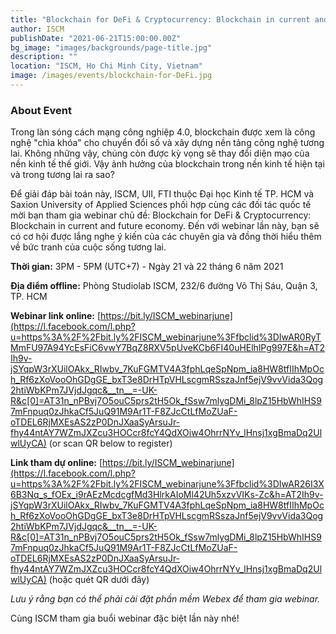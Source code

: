 ```yaml
---
title: "Blockchain for DeFi & Cryptocurrency: Blockchain in current and future economy"
author: ISCM
publishDate: "2021-06-21T15:00:00.00Z"
bg_image: "images/backgrounds/page-title.jpg"
description: ""
location: "ISCM, Ho Chi Minh City, Vietnam"
image: /images/events/blockchain-for-DeFi.jpg
---
```


### About Event
<!--StartFragment-->


Trong làn sóng cách mạng công nghiệp 4.0, blockchain được xem là công nghệ "chìa khóa" cho chuyển đổi số và xây dựng nền tảng công nghệ tương lai. Không những vậy, chúng còn được kỳ vọng sẽ thay đổi diện mạo của nền kinh tế thế giới. Vậy ảnh hưởng của blockchain trong nền kinh tế hiện tại và trong tương lai ra sao?

Để giải đáp bài toán này, ISCM, UII, FTI thuộc Đại học Kinh tế TP. HCM và Saxion University of Applied Sciences phối hợp cùng các đối tác quốc tế mời bạn tham gia webinar chủ đề: Blockchain for DeFi & Cryptocurrency: Blockchain in current and future economy. Đến với webinar lần này, bạn sẽ có cơ hội được lắng nghe ý kiến của các chuyên gia và đồng thời hiểu thêm về bức tranh của cuộc sống tương lai.

**Thời gian:** 3PM - 5PM (UTC+7) - Ngày 21 và 22 tháng 6 năm 2021

**Địa điểm offline:** Phòng Studiolab ISCM, 232/6 đường Võ Thị Sáu, Quận 3, TP. HCM

**Webinar link online:** [https://bit.ly/ISCM_webinarjune](https://l.facebook.com/l.php?u=https%3A%2F%2Fbit.ly%2FISCM_webinarjune%3Ffbclid%3DIwAR0RyTMmFU97A94YcEsFiC6vwY7BqZ8RXV5pUveKCb6FI40uHElhlPg997E&h=AT2Ih9v-jSYqpW3rXUilOAkx_RIwbv_7KuFGMTV4A3fphLqeSpNpm_ia8HW8tfIIhMpOch_Rf6zXoVooOhGDgGE_bxT3e8DrHTpVHLscgmRSszaJnf5ejV9vvVida3Qog2htiWbKPm7JVjdJgqc&__tn__=-UK-R&c[0]=AT31n_nPBvj7O5ouC5prs2tH5Ok_fSsw7mlygDMi_8lpZ15HbWhIHS97mFnpuq0zJhkaCf5JuQ91M9Ar1T-F8ZJcCtLfMoZUaF-oTDEL6RjMXEsAS2zP0DnJXaaSyArsuJr-fhy44ntAY7WZmJXZcu3HOCcr8fcY4QdXOiw4OhrrNYv_lHnsj1xgBmaDq2UlwlUyCA) (or scan QR below to register)

**Link tham dự online:** [https://bit.ly/ISCM_webinarjune](https://l.facebook.com/l.php?u=https%3A%2F%2Fbit.ly%2FISCM_webinarjune%3Ffbclid%3DIwAR26I3X6B3Nq_s_fOEx_i9rAEzMcdcgfMd3HlrkAIoMl42Uh5xzvVIKs-Zc&h=AT2Ih9v-jSYqpW3rXUilOAkx_RIwbv_7KuFGMTV4A3fphLqeSpNpm_ia8HW8tfIIhMpOch_Rf6zXoVooOhGDgGE_bxT3e8DrHTpVHLscgmRSszaJnf5ejV9vvVida3Qog2htiWbKPm7JVjdJgqc&__tn__=-UK-R&c[0]=AT31n_nPBvj7O5ouC5prs2tH5Ok_fSsw7mlygDMi_8lpZ15HbWhIHS97mFnpuq0zJhkaCf5JuQ91M9Ar1T-F8ZJcCtLfMoZUaF-oTDEL6RjMXEsAS2zP0DnJXaaSyArsuJr-fhy44ntAY7WZmJXZcu3HOCcr8fcY4QdXOiw4OhrrNYv_lHnsj1xgBmaDq2UlwlUyCA) (hoặc quét QR dưới đây)

*Lưu ý rằng bạn có thể phải cài đặt phần mềm Webex để tham gia webinar.*

Cùng ISCM tham gia buổi webinar đặc biệt lần này nhé!

<!--EndFragment-->